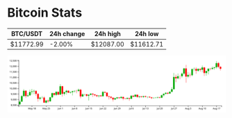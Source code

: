 # Bitcoin Stats

BTC/USDT|24h change|24h high|24h low|
|---|---|---|---|
|$11772.99|-2.00%|$12087.00|$11612.71|

<img src="./chart.svg">
